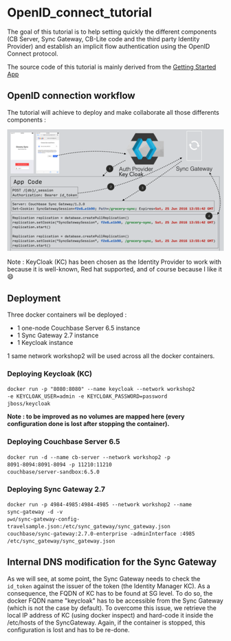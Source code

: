 # OpenID\_connect\_tutorial

The goal of this tutorial is to help setting quickly the different components (CB Server, Sync Gateway, CB-Lite code and the third party Identity Provider) and establish an implicit flow authentication using the OpenID Connect protocol.

The source code of this tutorial is mainly derived from the [Getting Started App](https://docs.couchbase.com/couchbase-lite/2.7/java-platform.html#building-a-getting-started-app)

## OpenID connection workflow

The tutorial will achieve to deploy and make collaborate all those differents components :

![](./client-auth.png)



Note : KeyCloak (KC) has been chosen as the Identity Provider to work with because it is well-known, Red hat supported, and of course because I like it 😄



## Deployment
Three docker containers wil be deployed :
 - 1 one-node Couchbase Server 6.5 instance
 - 1 Sync Gateway 2.7 instance
 - 1 Keycloak instance

 1 same network workshop2 will be used across all the docker containers.

### Deploying Keycloak (KC)

<code>docker run -p "8080:8080" --name keycloak --network workshop2  -e KEYCLOAK_USER=admin -e KEYCLOAK_PASSWORD=password jboss/keycloak</code>

<b>Note : to be improved as no volumes are mapped here (every configuration done is lost after stopping the container).</b>

### Deploying Couchbase Server 6.5
<code>docker run -d --name cb-server --network workshop2 -p 8091-8094:8091-8094 -p 11210:11210 couchbase/server-sandbox:6.5.0</code>

### Deploying Sync Gateway 2.7
<code>docker run -p 4984-4985:4984-4985 --network workshop2 --name sync-gateway -d -v `pwd`/sync-gateway-config-travelsample.json:/etc/sync_gateway/sync_gateway.json couchbase/sync-gateway:2.7.0-enterprise -adminInterface :4985 /etc/sync_gateway/sync_gateway.json</code>

## Internal DNS modification for the Sync Gateway
As we will see, at some point, the Sync Gateway needs to check the <code>id_token</code> against the issuer of the token (the Identity Manager KC). As a consequence, the FQDN of KC has to be found at SG level.
To do so, the docker FQDN name "keycloak" has to be accessible from the Sync Gateway (which is not the case by default). To overcome this issue, we retrieve the local IP address of KC (using docker inspect) and hard-code it inside the /etc/hosts of the SyncGateway. Again, if the container is stopped, this configuration is lost and has to be re-done.


